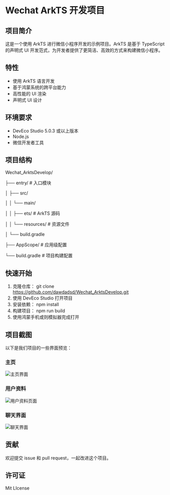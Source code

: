 # Wechat ArkTS 开发项目
## 项目简介
这是一个使用 ArkTS 进行微信小程序开发的示例项目。ArkTS 是基于 TypeScript 的声明式 UI 开发范式，为开发者提供了更简洁、高效的方式来构建微信小程序。
## 特性
- 使用 ArkTS 语言开发
- 基于鸿蒙系统的跨平台能力
- 高性能的 UI 渲染
- 声明式 UI 设计
## 环境要求
- DevEco Studio 5.0.3 或以上版本
- Node.js
- 微信开发者工具
## 项目结构
Wechat_ArktsDevelop/

├── entry/ # 入口模块

│ ├── src/

│ │ └── main/

│ │ ├── ets/ # ArkTS 源码

│ │ └── resources/ # 资源文件


│ └── build.gradle

├── AppScope/ # 应用级配置

└── build.gradle # 项目构建配置
## 快速开始
1. 克隆仓库：
git clone https://github.com/dawdadsd/Wechat_ArktsDevelop.git
2. 使用 DevEco Studio 打开项目
3. 安装依赖：
npm install
4. 构建项目：
npm run build
5. 使用鸿蒙手机或则模拟器完成打开
## 项目截图
以下是我们项目的一些界面预览：
### 主页
![主页界面](Wechat_ArkTs/art/demo)

### 用户资料
![用户资料页面](art/demo1)

### 聊天界面
![聊天界面](art/demo2)

## 贡献

欢迎提交 issue 和 pull request，一起改进这个项目。

## 许可证
Mit LIcense
